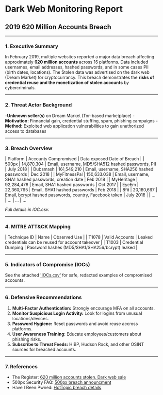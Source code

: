 # Dark Web Monitoring Report
## 2019 620 Million Accounts Breach

---

### 1. Executive Summary
In February 2019, multiple websites reported a major data breach affecting approximately **620 million accounts** across 16 platforms.
Data included usernames, email addresses, hashed passwords, and in some cases PII (birth dates, locations).
The Stolen data was advertised on the dark web (Dream Market) for cryptocurrancy.
This breach demonstrates the **risks of credential reuse and the monetization of stolen accounts** by cybercriminals.

---

### 2. Threat Actor Background
-**Unknown seller(s)** on Dream Market (Tor-based marketplace)
-**Motivation:** Finnancial gain, credential stuffing, spam, phishing campaigns
-**Method:** Exploited web application vulnerabilities to gain unathorized access to databases

---

### 3. Breach Overview
| Platform       | Accounts Compromised | Data exposed                               Date of Breach |
| 500px          | 14,870,304           | Email, username, MD5/SHA512 hashed passwords, PII | July 2018 |
| Dubsmash       | 161,549,210          | Email, username, SHA256 hashed passwords | Dec 2018 |
| MyFitnessPal   | 150,633.038          | Email, username, SHA1 hashed passwords, creation date | Feb 2018 |
| MyHeritage     | 92,284,478           | Email, SHA1 hashed passwords | Oct 2017 |
| EyeEm          | 22,360,765           | Email, SHA1 hashed passwords | Feb 2018 |
| 8fit           | 20,180,667           | Email, bcrypt hashed passwords, country, Facebook token | July 2018 |
| ...            | ...                  | ...                          | ...

*Full details in IOC.csv.*

---

### 4. MITRE ATT&CK Mapping
| Technique ID | Name                | Observed Use |
| T1078        | Valid Accounts      | Leaked credentials can be reused for account takeover |
| T1003        | Credential Dumping  | Password hashes (MD5/SHA1/SHA256/bcrypt) leaked |

---

### 5. Indicators of Compromise (IOCs)
See the attached ['IOCs.csv'](./IOCs.csv) for safe, redacted examples of compromised accounts.

---

### 6. Defensive Recommendations
1. **Multi-Factor Authentication:** Strongly encourage MFA on all accounts.
2. **Monitor Suspicious Login Activity:** Look for logins from unusual locations/devices.
3. **Password Hygiene:** Reset passwords and avoid reuse accross platforms.
4. **User Awareness Training:** Educate employees/customers about phishing risks.
5. **Subscribe to Threat Feeds:** HIBP, Hudson Rock, and other OSINT sources for breached accounts.

---

### 7. References
- The Register: [620 million accounts stolen, Dark web sale](https://www.theregister.com/2019/02/11/620_million_hacked_accounts_dark_web/)
- 500px Security FAQ: [500px breach announcment](https://support.500px.com/hc/en-us/articles/360011651393)
- Have I Been Pwned: [HotTopic breach details](https://haveibeenpwned.com/Breach/HotTopic)
